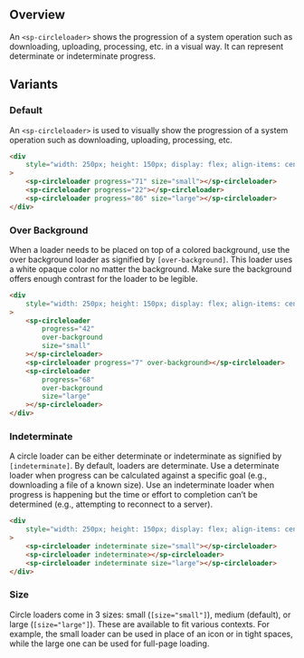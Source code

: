 ## Overview

An `<sp-circleloader>` shows the progression of a system operation such as downloading, uploading, processing, etc. in a visual way. It can represent determinate or indeterminate progress.

## Variants

### Default

An `<sp-circleloader>` is used to visually show the progression of a system operation such as downloading, uploading, processing, etc.

```html
<div
    style="width: 250px; height: 150px; display: flex; align-items: center; justify-content: space-around;"
>
    <sp-circleloader progress="71" size="small"></sp-circleloader>
    <sp-circleloader progress="22"></sp-circleloader>
    <sp-circleloader progress="86" size="large"></sp-circleloader>
</div>
```

### Over Background

When a loader needs to be placed on top of a colored background, use the over background loader as signified by `[over-background]`. This loader uses a white opaque color no matter the background. Make sure the background offers enough contrast for the loader to be legible.

```html
<div
    style="width: 250px; height: 150px; display: flex; align-items: center; justify-content: space-around;  background-color: rgba(0,0,0,0.4);"
>
    <sp-circleloader
        progress="42"
        over-background
        size="small"
    ></sp-circleloader>
    <sp-circleloader progress="7" over-background></sp-circleloader>
    <sp-circleloader
        progress="68"
        over-background
        size="large"
    ></sp-circleloader>
</div>
```

### Indeterminate

A circle loader can be either determinate or indeterminate as signified by `[indeterminate]`. By default, loaders are determinate. Use a determinate loader when progress can be calculated against a specific goal (e.g., downloading a file of a known size). Use an indeterminate loader when progress is happening but the time or effort to completion can’t be determined (e.g., attempting to reconnect to a server).

```html
<div
    style="width: 250px; height: 150px; display: flex; align-items: center; justify-content: space-around;"
>
    <sp-circleloader indeterminate size="small"></sp-circleloader>
    <sp-circleloader indeterminate></sp-circleloader>
    <sp-circleloader indeterminate size="large"></sp-circleloader>
</div>
```

### Size

Circle loaders come in 3 sizes: small (`[size="small"]`), medium (default), or large (`[size="large"]`). These are available to fit various contexts. For example, the small loader can be used in place of an icon or in tight spaces, while the large one can be used for full-page loading.
